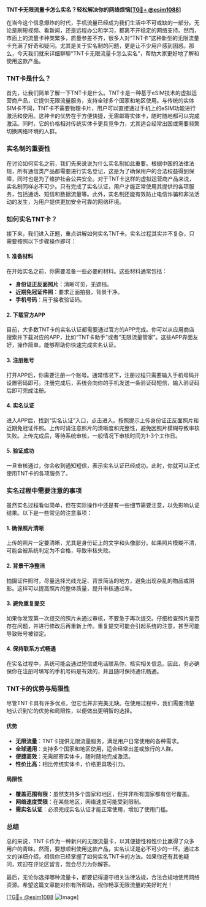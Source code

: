 **TNT卡无限流量卡怎么实名？轻松解决你的网络烦恼[[TG💪+ @esim1088](https://t.me/s/esim1088)]**

在当今这个信息爆炸的时代，手机流量已经成为我们生活中不可或缺的一部分。无论是刷短视频、看新闻，还是远程办公和学习，都离不开稳定的网络支持。然而，市面上的流量卡种类繁多，质量参差不齐，很多人对“TNT卡”这种新型的无限流量卡充满了好奇和疑问。尤其是关于实名制的问题，更是让不少用户感到困惑。那么，今天我们就来详细聊聊“TNT卡无限流量卡怎么实名”，帮助大家更好地了解和使用这款产品。

### TNT卡是什么？

首先，让我们简单了解一下TNT卡是什么。TNT卡是一种基于eSIM技术的虚拟运营商产品，它提供无限流量服务，支持全球多个国家和地区使用。与传统的实体SIM卡不同，TNT卡不需要物理卡片，用户可以直接通过手机上的eSIM功能进行激活和使用。这种卡的优势在于方便快捷，无需邮寄实体卡，随时随地都可以完成激活。同时，它的价格相对传统实体卡更具竞争力，尤其适合经常出国或需要频繁切换网络环境的人群。

### 实名制的重要性

在讨论如何实名之前，我们先来说说为什么实名制如此重要。根据中国的法律法规，所有通信类产品都需要进行实名登记，这是为了确保用户的合法权益得到保障，同时也是为了维护社会公共安全。对于TNT卡这样的虚拟运营商产品来说，实名制同样必不可少。只有完成了实名认证，用户才能正常使用其提供的各项服务，包括通话、短信和数据流量等。此外，实名制还能有效防止电信诈骗和非法活动的发生，为用户提供更加安全可靠的网络环境。

### 如何实名TNT卡？

接下来，我们进入正题，重点讲解如何实名TNT卡。实名过程其实并不复杂，只需要按照以下步骤操作即可：

#### 1. 准备材料

在开始实名之前，你需要准备一些必要的材料。这些材料通常包括：
- **身份证正反面照片**：清晰可见，无遮挡。
- **近期免冠证件照**：要求正面拍摄，背景干净。
- **手机号码**：用于接收验证码。

#### 2. 下载官方APP

目前，大多数TNT卡的实名认证都需要通过官方的APP完成。你可以从应用商店搜索并下载对应的APP，比如“TNT卡助手”或者“无限流量管家”。这些APP界面友好，操作简单，能够帮助你快速完成实名认证。

#### 3. 注册账号

打开APP后，你需要注册一个账号。通常情况下，注册过程只需要输入手机号码并设置密码即可。注册完成后，系统会向你的手机发送一条验证码短信，输入验证码后即可完成注册。

#### 4. 实名认证

进入APP后，找到“实名认证”入口，点击进入。按照提示上传身份证正反面照片和近期免冠证件照。上传时请注意照片的清晰度和完整性，避免因照片模糊导致审核失败。上传完成后，等待系统审核，一般情况下审核时间为1-3个工作日。

#### 5. 验证成功

一旦审核通过，你会收到通知短信，表示实名认证已经成功。此时，你就可以正式使用TNT卡的各项服务了。

### 实名过程中需要注意的事项

虽然实名过程看似简单，但在实际操作中还是有一些细节需要注意，以免影响认证结果。以下是一些常见的注意事项：

#### 1. 确保照片清晰

上传的照片一定要清晰，尤其是身份证上的文字和头像部分。如果照片模糊不清，可能会被系统判定为不合格，导致审核失败。

#### 2. 背景干净整洁

拍摄证件照时，尽量选择光线充足、背景简洁的地方，避免出现杂乱的物品或阴影。这样可以提高照片的整体质量，提升审核通过率。

#### 3. 避免重复提交

如果你发现第一次提交的照片未通过审核，不要急于再次提交。仔细检查照片是否存在问题，并进行修改后再重新上传。重复提交可能会引起系统的注意，甚至可能导致账号被锁定。

#### 4. 保持联系方式畅通

在实名过程中，系统可能会通过短信或电话联系你，核实相关信息。因此，务必确保你在注册时填写的手机号码是有效的，并且随时保持通讯畅通。

### TNT卡的优势与局限性

尽管TNT卡具有许多优点，但它也并非完美无缺。在使用过程中，我们需要清楚地认识到它的优势和局限性，以便做出更明智的选择。

#### 优势

- **无限流量**：TNT卡提供无限流量服务，满足用户日常使用的各种需求。
- **全球通用**：支持多个国家和地区使用，适合经常出差或旅行的人群。
- **便捷高效**：无需邮寄实体卡，随时随地完成激活。
- **性价比高**：相比传统实体卡，价格更具吸引力。

#### 局限性

- **覆盖范围有限**：虽然支持多个国家和地区，但并非所有国家都有信号覆盖。
- **网络速度受限**：在某些地区，网络速度可能受到限制。
- **需实名认证**：必须完成实名认证才能正常使用，增加了使用门槛。

### 总结

总的来说，TNT卡作为一种新兴的无限流量卡，以其便捷性和性价比赢得了众多用户的青睐。然而，要想顺利使用这款产品，实名认证是必不可少的一环。通过本文的详细介绍，相信你已经掌握了如何实名TNT卡的方法。如果你还有其他疑问，欢迎在评论区留言，我会尽力为你解答。

最后，无论你选择哪种流量卡，都要记得遵守相关法律法规，合法合规地使用网络资源。希望这篇文章能对你有所帮助，祝你畅享无限流量的美好时光！

[[TG💪+ @esim1088](https://t.me/s/esim1088) ![Image](https://i.postimg.cc/4NQfJmqS/Snipaste-2025-05-13-00-14-12.png)]